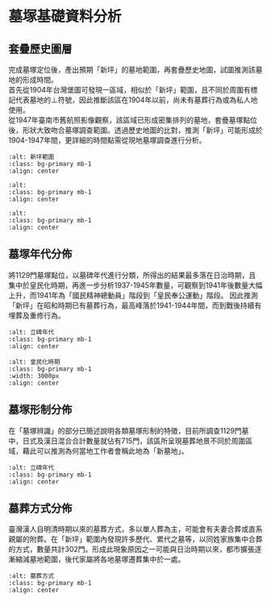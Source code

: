 # 墓塚基礎資料分析

## 套疊歷史圖層
完成墓塚定位後，產出預期「新坪」的墓地範圍，再套疊歷史地圖，試圖推測該墓地的形成時間。
<br>首先從1904年台灣堡圖可發現一區域，相似於「新坪」範圍，且不同於周圍有標記代表墓地的⊥符號，因此推斷該區在1904年以前，尚未有墓葬行為或為私人地使用。
<br>從1947年臺南市舊航照影像觀察，該區域已形成密集排列的墓地，套疊墓塚點位後，形狀大致吻合墓塚調查範圍。透過歷史地圖的比對，推測「新坪」可能形成於1904-1947年間，更詳細的時間點需從現地墓塚調查進行分析。

```{image} ./images/1904.jpg
:alt: 新坪範圍
:class: bg-primary mb-1
:align: center
```
```{image} ./images/1947.jpg
:alt: 
:class: bg-primary mb-1
:align: center
```
```{image} ./images/1947-1.jpg
:alt: 
:class: bg-primary mb-1
:align: center
```

## 墓塚年代分佈
將1129門墓塚點位，以墓碑年代進行分類，所得出的結果最多落在日治時期，且集中於皇民化時期，再進一步分析1937-1945年數量，可觀察到1941年後數量大幅上升，而1941年為「國民精神總動員」階段到「皇民奉公運動」階段。
因此推測「新坪」在昭和時期已有墓葬行為，最高峰落於1941-1944年間，而到戰後持續有埋葬及重修行為。
```{image} ./images/立碑年代.jpg
:alt: 立碑年代
:class: bg-primary mb-1
:align: center
```
```{image} ./images/皇民化時期.gif
:alt: 皇民化時期
:class: bg-primary mb-1
:width: 3000px
:align: center
```

## 墓塚形制分佈
在「墓塚辨識」的部分已簡述說明各類墓塚形制的特徵，目前所調查1129門墓中，日式及漢日混合合計數量就佔有715門，該區所呈現墓葬地景不同於周圍區域，藉此可以推測為何當地工作者會稱此地為「新墓地」。

```{image} ./images/墓塚形制.jpg
:alt: 立碑年代
:class: bg-primary mb-1
:align: center
```

## 墓葬方式分佈
臺灣漢人自明清時期以來的墓葬方式，多以單人葬為主，可能會有夫妻合葬或直系親屬的附葬。在「新坪」範圍內發現許多歷代、累代之墓等，以同姓家族集中合葬的方式，數量共計302門。形成此現象原因之一可能與日治時期以來，都市擴張逐漸縮減墓地範圍，後代家屬將各地墓塚遷葬集中於一處。


```{image} ./images/墓葬方式.jpg
:alt: 墓葬方式
:class: bg-primary mb-1
:align: center
```


